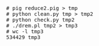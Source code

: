 <pre>
# pig reduce2.pig > tmp
# python clean.py tmp > tmp2
# python check.py tmp2
# ./drem.pl tmp2 > tmp3
# wc -l tmp3                                               
534429 tmp3
</pre>